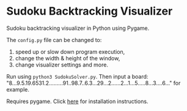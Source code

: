 # Sudoku Backtracking Visualizer
Sudoku backtracking visualizer in Python using Pygame.

The `config.py` file can be changed to:
1) speed up or slow down program execution,
2) change the width & height of the window,
3) change visualizer settings and more.

Run using `python3 SudokuSolver.py`.
Then input a board: "8...9.5.19.6531.2.........91..98.7..6.3...29...2......2...1...5.....8...3....6..." for example.

Requires pygame. Click [here](https://www.pygame.org/wiki/GettingStarted) for installation instructions.
